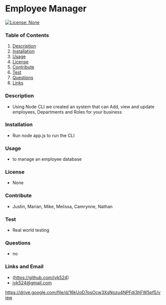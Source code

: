 # Employee Manager

[![License: None](https://img.shields.io/badge/License-None-yellow.svg)](https://opensource.org/licenses/None)

### Table of Contents

1. [Description](#description)
2. [Installation](#installation)
3. [Usage](#usage)
4. [License](#license)
5. [Contribute](#contribute)
6. [Test](#test)
7. [Questions](#questions)
8. [Links](#links)

### Description

- Using Node CLI we created an system that can Add, view and update employees, Departments and Roles for your business

### Installation

- Run node app.js to run the CLI

### Usage

- to manage an employee database

### License

- None

### Contribute

- Justin, Marian, Mike, Melissa, Camrynne, Nathan

### Test

- Real world testing

### Questions

- no

### Links and Email

- (https://github.com/jyk524)
- jyk524@gmail.com

https://drive.google.com/file/d/16kUoD7psOcw3XsNozu4NPFdi3hFW5pf5/view
